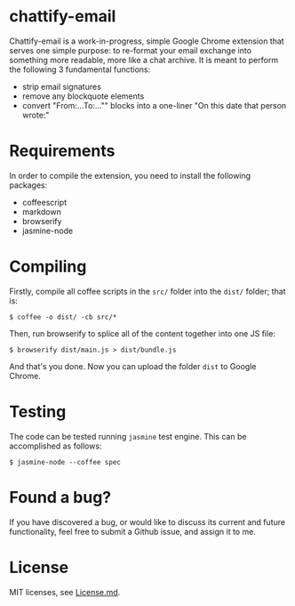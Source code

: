 chattify-email
===

Chattify-email is a work-in-progress, simple Google Chrome extension that serves one simple purpose: to re-format your email exchange into something more readable, more like a chat archive. It is meant to perform the following 3 fundamental functions:
+ strip email signatures
+ remove any blockquote elements
+ convert "From:...To:..."" blocks into a one-liner "On this date that person wrote:"

# Requirements
In order to compile the extension, you need to install the following packages:
+ coffeescript
+ markdown
+ browserify
+ jasmine-node

# Compiling
Firstly, compile all coffee scripts in the `src/` folder into the `dist/` folder; that is:

```
$ coffee -o dist/ -cb src/*
```

Then, run browserify to splice all of the content together into one JS file:

```
$ browserify dist/main.js > dist/bundle.js
```

And that's you done. Now you can upload the folder `dist` to Google Chrome.

# Testing
The code can be tested running `jasmine` test engine. This can be accomplished as follows:

```
$ jasmine-node --coffee spec
```

# Found a bug?
If you have discovered a bug, or would like to discuss its current and future functionality, feel free to submit a Github issue, and assign it to me.

# License
MIT licenses, see [License.md](License.md).
